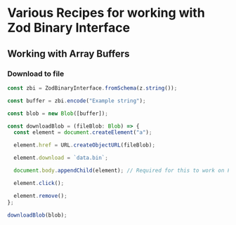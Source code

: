 # Various Recipes for working with Zod Binary Interface

## Working with Array Buffers

### Download to file

```typescript
const zbi = ZodBinaryInterface.fromSchema(z.string());

const buffer = zbi.encode("Example string");

const blob = new Blob([buffer]);

const downloadBlob = (fileBlob: Blob) => {
  const element = document.createElement("a");

  element.href = URL.createObjectURL(fileBlob);

  element.download = `data.bin`;

  document.body.appendChild(element); // Required for this to work on FireFox

  element.click();

  element.remove();
};

downloadBlob(blob);
```
